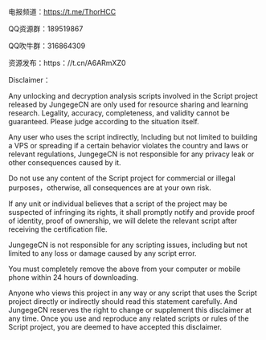 电报频道：https://t.me/ThorHCC





QQ资源群：189519867





QQ吹牛群：316864309



资源发布：https：//t.cn/A6ARmXZ0





Disclaimer：

Any unlocking and decryption analysis scripts involved in the Script project released by JungegeCN are only used for resource sharing and learning research. Legality, accuracy, completeness, and validity cannot be guaranteed. Please judge according to the situation itself.

Any user who uses the script indirectly, Including but not limited to building a VPS or spreading if a certain behavior violates the country and laws or relevant regulations, JungegeCN is not responsible for any privacy leak or other consequences caused by it.

Do not use any content of the Script project for commercial or illegal purposes，otherwise, all consequences are at your own risk.

If any unit or individual believes that a script of the project may be suspected of infringing its rights, it shall promptly notify and provide proof of identity, proof of ownership, we will delete the relevant script after receiving the certification file.

JungegeCN is not responsible for any scripting issues, including but not limited to any loss or damage caused by any script error.

You must completely remove the above from your computer or mobile phone within 24 hours of downloading.

Anyone who views this project in any way or any script that uses the Script project directly or indirectly should read this statement carefully. And JungegeCN reserves the right to change or supplement this disclaimer at any time. Once you use and reproduce any related scripts or rules of the Script project, you are deemed to have accepted this disclaimer.
